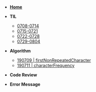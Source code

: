 - **[Home](/)**

- **TIL**
    - [0708-0714](/til2019/0708-0714.md)
    - [0715-0721](/til2019/0715-0721.md)
    - [0722-0728](/til2019/0722-0728.md)
    - [0729-0804](/til2019/0729-0804.md)

- **Algorithm**
    - [190709 | firstNonRepeatedCharacter](/algorithm/190709.md)
    - [190711 | characterFrequency](/algorithm/190711.md)

- **Code Review**

- **Error Message**
